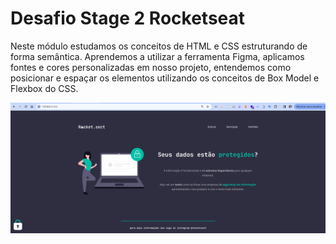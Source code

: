 
# Desafio Stage 2 Rocketseat

Neste módulo estudamos os conceitos de HTML e CSS estruturando de forma semântica. Aprendemos a utilizar a ferramenta Figma, aplicamos fontes e cores personalizadas em nosso projeto, entendemos como posicionar e espaçar os elementos utilizando os conceitos de Box Model e Flexbox do CSS.

![](https://github.com/djeisonalves/explorer-desafio-stage2-rocketseat/blob/main/captura.png?raw=true)

